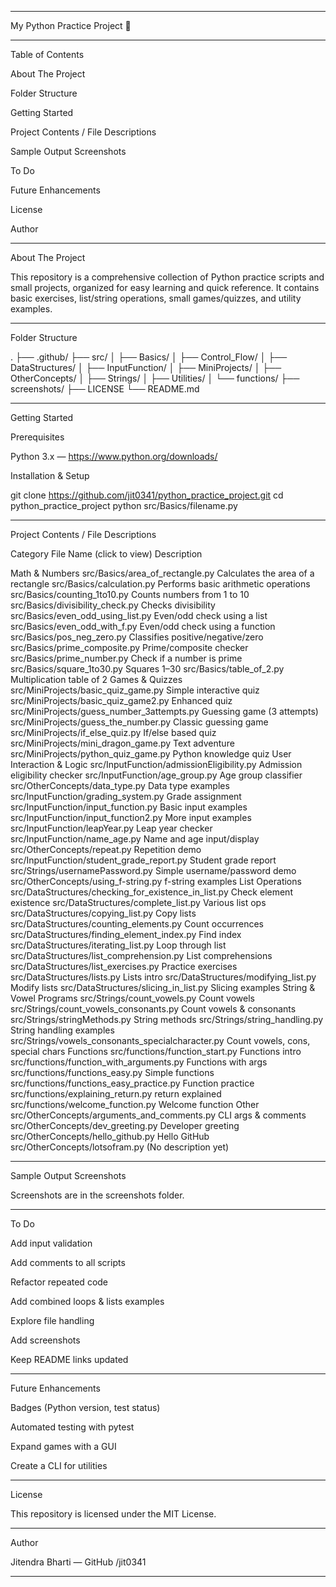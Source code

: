 
---

My Python Practice Project 🐍





---

Table of Contents

About The Project

Folder Structure

Getting Started

Project Contents / File Descriptions

Sample Output Screenshots

To Do

Future Enhancements

License

Author



---

About The Project

This repository is a comprehensive collection of Python practice scripts and small projects, organized for easy learning and quick reference. It contains basic exercises, list/string operations, small games/quizzes, and utility examples.


---

Folder Structure

.
├── .github/
├── src/
│   ├── Basics/
│   ├── Control_Flow/
│   ├── DataStructures/
│   ├── InputFunction/
│   ├── MiniProjects/
│   ├── OtherConcepts/
│   ├── Strings/
│   ├── Utilities/
│   └── functions/
├── screenshots/
├── LICENSE
└── README.md


---

Getting Started

Prerequisites

Python 3.x — https://www.python.org/downloads/


Installation & Setup

git clone https://github.com/jit0341/python_practice_project.git
cd python_practice_project
python src/Basics/filename.py


---

Project Contents / File Descriptions

Category	File Name (click to view)	Description

Math & Numbers	src/Basics/area_of_rectangle.py	Calculates the area of a rectangle
	src/Basics/calculation.py	Performs basic arithmetic operations
	src/Basics/counting_1to10.py	Counts numbers from 1 to 10
	src/Basics/divisibility_check.py	Checks divisibility
	src/Basics/even_odd_using_list.py	Even/odd check using a list
	src/Basics/even_odd_with_f.py	Even/odd check using a function
	src/Basics/pos_neg_zero.py	Classifies positive/negative/zero
	src/Basics/prime_composite.py	Prime/composite checker
	src/Basics/prime_number.py	Check if a number is prime
	src/Basics/square_1to30.py	Squares 1–30
	src/Basics/table_of_2.py	Multiplication table of 2
Games & Quizzes	src/MiniProjects/basic_quiz_game.py	Simple interactive quiz
	src/MiniProjects/basic_quiz_game2.py	Enhanced quiz
	src/MiniProjects/guess_number_3attempts.py	Guessing game (3 attempts)
	src/MiniProjects/guess_the_number.py	Classic guessing game
	src/MiniProjects/if_else_quiz.py	If/else based quiz
	src/MiniProjects/mini_dragon_game.py	Text adventure
	src/MiniProjects/python_quiz_game.py	Python knowledge quiz
User Interaction & Logic	src/InputFunction/admissionEligibility.py	Admission eligibility checker
	src/InputFunction/age_group.py	Age group classifier
	src/OtherConcepts/data_type.py	Data type examples
	src/InputFunction/grading_system.py	Grade assignment
	src/InputFunction/input_function.py	Basic input examples
	src/InputFunction/input_function2.py	More input examples
	src/InputFunction/leapYear.py	Leap year checker
	src/InputFunction/name_age.py	Name and age input/display
	src/OtherConcepts/repeat.py	Repetition demo
	src/InputFunction/student_grade_report.py	Student grade report
	src/Strings/usernamePassword.py	Simple username/password demo
	src/OtherConcepts/using_f-string.py	f-string examples
List Operations	src/DataStructures/checking_for_existence_in_list.py	Check element existence
	src/DataStructures/complete_list.py	Various list ops
	src/DataStructures/copying_list.py	Copy lists
	src/DataStructures/counting_elements.py	Count occurrences
	src/DataStructures/finding_element_index.py	Find index
	src/DataStructures/iterating_list.py	Loop through list
	src/DataStructures/list_comprehension.py	List comprehensions
	src/DataStructures/list_exercises.py	Practice exercises
	src/DataStructures/lists.py	Lists intro
	src/DataStructures/modifying_list.py	Modify lists
	src/DataStructures/slicing_in_list.py	Slicing examples
String & Vowel Programs	src/Strings/count_vowels.py	Count vowels
	src/Strings/count_vowels_consonants.py	Count vowels & consonants
	src/Strings/stringMethods.py	String methods
	src/Strings/string_handling.py	String handling examples
	src/Strings/vowels_consonants_specialcharacter.py	Count vowels, cons, special chars
Functions	src/functions/function_start.py	Functions intro
	src/functions/function_with_arguments.py	Functions with args
	src/functions/functions_easy.py	Simple functions
	src/functions/functions_easy_practice.py	Function practice
	src/functions/explaining_return.py	return explained
	src/functions/welcome_function.py	Welcome function
Other	src/OtherConcepts/arguments_and_comments.py	CLI args & comments
	src/OtherConcepts/dev_greeting.py	Developer greeting
	src/OtherConcepts/hello_github.py	Hello GitHub
	src/OtherConcepts/lotsofram.py	(No description yet)



---

Sample Output Screenshots

Screenshots are in the screenshots folder.


---

To Do

Add input validation

Add comments to all scripts

Refactor repeated code

Add combined loops & lists examples

Explore file handling

Add screenshots

Keep README links updated



---

Future Enhancements

Badges (Python version, test status)

Automated testing with pytest

Expand games with a GUI

Create a CLI for utilities



---

License

This repository is licensed under the MIT License.


---

Author

Jitendra Bharti — GitHub /jit0341


---

